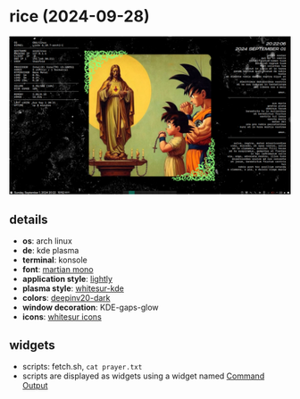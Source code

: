 # rice (2024-09-28)

![screenshot](screenshot.png)

## details

- **os**: arch linux
- **de**: kde plasma
- **terminal**: konsole
- **font**: [martian mono](https://github.com/evilmartians/mono)
- **application style**: [lightly](https://github.com/Luwx/Lightly)
- **plasma style**: [whitesur-kde](https://github.com/vinceliuice/WhiteSur-kde)
- **colors**: [deepinv20-dark](https://github.com/yeyushengfan258/DeepinV20-kde)
- **window decoration**: KDE-gaps-glow
- **icons**: [whitesur icons](https://github.com/vinceliuice/WhiteSur-icon-theme)

## widgets

- scripts: fetch.sh, `cat prayer.txt`
- scripts are displayed as widgets using a widget named [Command Output](https://github.com/Zren/plasma-applet-commandoutput)